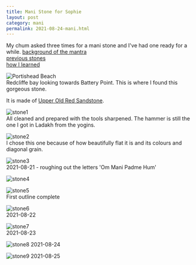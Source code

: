 ```yaml
---
title: Mani Stone for Sophie 
layout: post
category: mani
permalink: 2021-08-24-mani.html
---
```


My chum asked three times for a mani stone and I've had one ready for a while. 
[background of the mantra](/mantrasphere/mani.html)  
[previous stones](/pages/pix/mani.html)  
[how I learned](/pages/prose/mahabodhi-moonlight.html#lamayuru)  

![Portishead Beach](/assets/images/mani/mani10/beach.jpg)  
Redcliffe bay looking towards Battery Point. This is where I found this gorgeous stone. 

It is made of [Upper Old Red Sandstone](http://earthwise.bgs.ac.uk/index.php/Upper_Old_Red_Sandstone,_Bristol_and_Gloucester_region).  

![stone1](/assets/images/mani/mani10/stone1.jpg)  
All cleaned and prepared with the tools sharpened. The hammer is still the one I got in Ladakh from the yogins.


![stone2](/assets/images/mani/mani10/stone2.jpg)  
I chose this one because of how beautifully flat it is and its colours and diagonal grain.


![stone3](/assets/images/mani/mani10/stone3.jpg)  
2021-08-21 - roughing out the letters 'Om Mani Padme Hum'  


![stone4](/assets/images/mani/mani10/stone4.jpg)  

![stone5](/assets/images/mani/mani10/stone5.jpg)  
First outline complete

![stone6](/assets/images/mani/mani10/stone6.jpg)  
2021-08-22

![stone7](/assets/images/mani/mani10/stone7.jpg)  
2021-08-23

![stone8](/assets/images/mani/mani10/stone8.jpg)
2021-08-24

![stone9](/assets/images/mani/mani10/stone9.jpg)
2021-08-25
